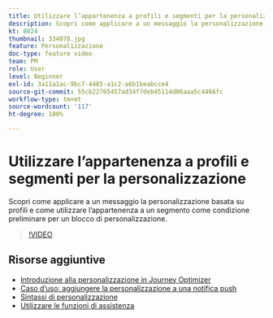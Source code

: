 ```yaml
---
title: Utilizzare l’appartenenza a profili e segmenti per la personalizzazione
description: Scopri come applicare a un messaggio la personalizzazione basata su profili e come utilizzare l’appartenenza a un segmento come condizione preliminare per un blocco di personalizzazione.
kt: 8024
thumbnail: 334078.jpg
feature: Personalizzazione
doc-type: feature video
team: PM
role: User
level: Beginner
exl-id: 3a11a1ac-9bc7-4485-a1c2-a6b1beabcce4
source-git-commit: 55cb22765457ad34f7deb45114d06aaa5c4466fc
workflow-type: tm+mt
source-wordcount: '117'
ht-degree: 100%

---
```


# Utilizzare l’appartenenza a profili e segmenti per la personalizzazione

Scopri come applicare a un messaggio la personalizzazione basata su profili e come utilizzare l’appartenenza a un segmento come condizione preliminare per un blocco di personalizzazione.

>[!VIDEO](https://video.tv.adobe.com/v/334078?quality=12)

## Risorse aggiuntive

* [Introduzione alla personalizzazione in Journey Optimizer](https://experienceleague.adobe.com/docs/journey-optimizer/using/create-messages/personalization/personalize.html?lang=it)
* [Caso d’uso: aggiungere la personalizzazione a una notifica push](https://experienceleague.corp.adobe.com/docs/journey-optimizer/using/create-messages/personalization/personalization-use-case.html?lang=it)
* [Sintassi di personalizzazione](https://experienceleague.adobe.com/docs/journey-optimizer/using/create-messages/personalization/personalization-syntax.html?lang=it)
* [Utilizzare le funzioni di assistenza](https://experienceleague-review.corp.adobe.com/docs/journey-optimizer/using/create-messages/personalization/functions/functions.html?lang=it)
